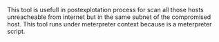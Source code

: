 This tool is usefull in postexplotation process for scan all those hosts unreacheable from internet but in the same subnet of the  compromised host.
This tool runs under meterpreter context because is a meterpreter script.